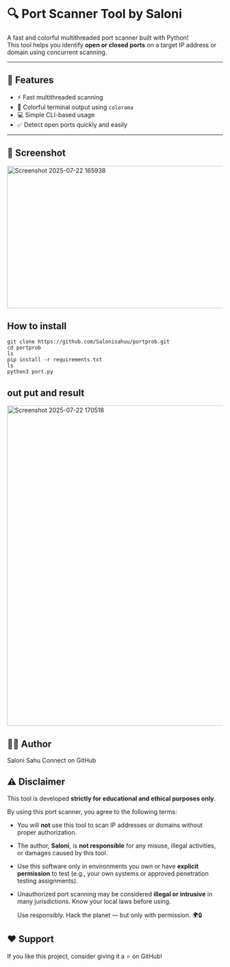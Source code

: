 # 🔍 Port Scanner Tool by Saloni

A fast and colorful multithreaded port scanner built with Python!  
This tool helps you identify **open or closed ports** on a target IP address or domain using concurrent scanning.

---

## 🚀 Features

- ⚡ Fast multithreaded scanning
- 🎨 Colorful terminal output using `colorama`
- 💻 Simple CLI-based usage
- ✅ Detect open ports quickly and easily

---

## 📸 Screenshot
<img width="1005" height="332" alt="Screenshot 2025-07-22 165938" src="https://github.com/user-attachments/assets/041e69d6-5513-471e-a4a9-1090dfabd55d" />

## How to install 
    git clone https://github.com/Salonisahuu/portprob.git
    cd portprob
    ls
    pip install -r requirements.txt
    ls
    python3 port.py
## out put and result 

   <img width="616" height="747" alt="Screenshot 2025-07-22 170518" src="https://github.com/user-attachments/assets/4ce54c1c-395f-425e-927a-2945a5c2d355" />

## 🙋‍♀️ Author
   Saloni Sahu
   Connect on GitHub


   
## ⚠️ Disclaimer

   This tool is developed **strictly for educational and ethical purposes only**.

   By using this port scanner, you agree to the following terms:

- You will **not** use this tool to scan IP addresses or domains without proper authorization.
- The author, **Saloni**, is **not responsible** for any misuse, illegal activities, or damages caused by this tool.
- Use this software only in environments you own or have **explicit permission** to test (e.g., your own systems or approved penetration testing assignments).
- Unauthorized port scanning may be considered **illegal or intrusive** in many jurisdictions. Know your local laws before using.

   Use responsibly. Hack the planet — but only with permission. 🌍🔒

##  ❤️ Support
   If you like this project, consider giving it a ⭐ on GitHub!
   


